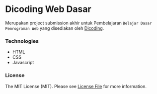 # Dicoding Web Dasar

Merupakan project submission akhir untuk Pembelajaran `Belajar Dasar Pemrograman Web` yang disediakan oleh [Dicoding](https://dicoding.com).

### Technologies
- HTML
- CSS
- Javascript

### License
The MIT License (MIT). Please see [License File](LICENSE.md) for more information.